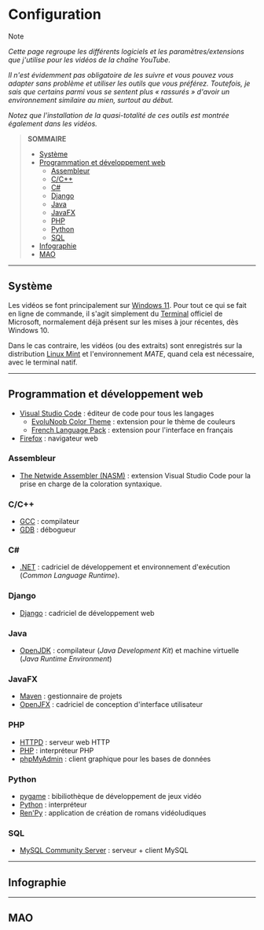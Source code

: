 # Configuration

> [!Note]
> _Cette page regroupe les différents logiciels et les paramètres/extensions que j'utilise pour les vidéos de la chaîne YouTube._
>
> _Il n'est évidemment pas obligatoire de les suivre et vous pouvez vous adapter sans problème et utiliser les outils que vous préférez. Toutefois, je sais que certains parmi vous se sentent plus « rassurés » d'avoir un environnement similaire au mien, surtout au début._
>
> _Notez que l'installation de la quasi-totalité de ces outils est montrée également dans les vidéos._

> **SOMMAIRE**
> + [Système](#système)
> + [Programmation et développement web](#programmation-et-développement-web)
>     + [Assembleur](#assembleur) 
>     + [C/C++](#cc)
>     + [C#](#c)
>     + [Django](#django)
>     + [Java](#java)
>     + [JavaFX](#javafx)
>     + [PHP](#php)
>     + [Python](#python)
>     + [SQL](#sql)
> + [Infographie](#infographie)
> + [MAO](#mao)

---

## Système

Les vidéos se font principalement sur [Windows 11](https://www.microsoft.com/fr-fr/software-download/windows11). Pour tout ce qui se fait en ligne de commande, il s'agit simplement du [Terminal](https://apps.microsoft.com/detail/9n0dx20hk701?hl=fr-FR&gl=FR) officiel de Microsoft, normalement déjà présent sur les mises à jour récentes, dès Windows 10.

Dans le cas contraire, les vidéos (ou des extraits) sont enregistrés sur la distribution [Linux Mint](https://www.linuxmint.com/) et l'environnement _MATE_, quand cela est nécessaire, avec le terminal natif.

---

## Programmation et développement web

+ [Visual Studio Code](https://code.visualstudio.com/) : éditeur de code pour tous les langages
    + [EvoluNoob Color Theme](#) : extension pour le thème de couleurs
    + [French Language Pack](https://marketplace.visualstudio.com/items?itemName=MS-CEINTL.vscode-language-pack-fr) : extension pour l'interface en français
+ [Firefox](https://www.mozilla.org/fr/firefox/new/) : navigateur web

### Assembleur

+ [The Netwide Assembler (NASM)](https://marketplace.visualstudio.com/items?itemName=rights.nas-vscode) : extension Visual Studio Code pour la prise en charge de la coloration syntaxique.

### C/C++

+ [GCC](https://gcc.gnu.org/) : compilateur
+ [GDB](https://www.sourceware.org/gdb/) : débogueur

### C#

+ [.NET](https://dotnet.microsoft.com/fr-fr/) : cadriciel de développement et environnement d'exécution (_Common Language Runtime_).

### Django

+ [Django](https://www.djangoproject.com/) : cadriciel de développement web

### Java

+ [OpenJDK](https://openjdk.org/index.html) : compilateur (_Java Development Kit_) et machine virtuelle (_Java Runtime Environment_)

### JavaFX

+ [Maven](https://maven.apache.org/) : gestionnaire de projets
+ [OpenJFX](https://openjfx.io/) : cadriciel de conception d'interface utilisateur

### PHP

+ [HTTPD](https://httpd.apache.org/) : serveur web HTTP
+ [PHP](https://www.php.net/) : interpréteur PHP
+ [phpMyAdmin](https://www.phpmyadmin.net/) : client graphique pour les bases de données

### Python

+ [pygame](https://www.pygame.org/docs/) : bibiliothèque de développement de jeux vidéo
+ [Python](https://www.python.org/) : interpréteur
+ [Ren'Py](https://www.renpy.org/) : application de création de romans vidéoludiques

### SQL

+ [MySQL Community Server](https://dev.mysql.com/downloads/mysql/) : serveur + client MySQL

---

## Infographie

---

## MAO
